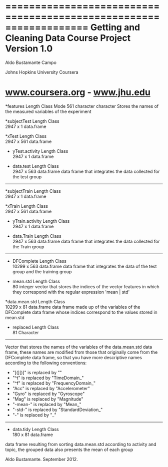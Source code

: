 ==================================================================
Getting and Cleaning Data Course Project
Version 1.0
==================================================================
Aldo Bustamante Campo

Johns Hopkins University
Coursera

www.coursera.org - www.jhu.edu
==================================================================
*features
   Length       Class        Mode 
      561   character   character 
Stores the names of the measured variables of the experiment


*subjectTest
   Length       Class    
    2947 x 1   data.frame 

*xTest
   Length       Class    
    2947 x 561   data.frame 

* yTest.activity
   Length       Class    
    2947 x 1   data.frame

* data.test
   Length       Class    
    2947 x 563   data.frame 
data frame that integrates the data collected for the test group
-------------------------------------------------------------------

*subjectTrain
   Length       Class    
    2947 x 1   data.frame 

*xTrain
   Length       Class    
    2947 x 561   data.frame 

* yTrain.activity
   Length       Class    
    2947 x 1   data.frame

* data.Train
   Length       Class    
    2947 x 563   data.frame 
data frame that integrates the data collected for the Train group
-------------------------------------------------------------------
* DFComplete
   Length       Class    
   10299 x 563   data.frame 
data frame that integrates the data of the test group and the training group

* mean.std
   Length       Class    
   80   	integer
vector that stores the indices of the vector features in which they correspond with the regular expression 'mean | std'

*data.mean.std
   Length       Class    
   10299 x 81   data.frame 
data frame made up of the variables of the DFComplete data frame whose indices correspond to the values stored in mean.std

* replaced
Length       Class    
   81        Character
-----------------------------------------------------------------
Vector that stores the names of the variables of the data.mean.std data frame, these names are modified from those that originally come from the DFComplete data frame, so that you have more descriptive names according to the following conventions:

- "[(][)]"  is replaced by ""
- "^t"  is replaced by "TimeDomain_"
- "^f"  is replaced by "FrequencyDomain_"
- "Acc"  is replaced by "Accelerometer"
- "Gyro"  is replaced by "Gyroscope"
- "Mag"  is replaced by "Magnitude"
- "-mean-"  is replaced by "Mean_"
- "-std-"  is replaced by "StandardDeviation_"
- "-"  is replaced by "_"
--------------------------------------------------------------

* data.tidy
   Length       Class    
   180 x 81     data.frame

data frame resulting from sorting data.mean.std according to activity and topic, the grouped data also presents the mean of each group
    
Aldo Bustamante. September 2012.
